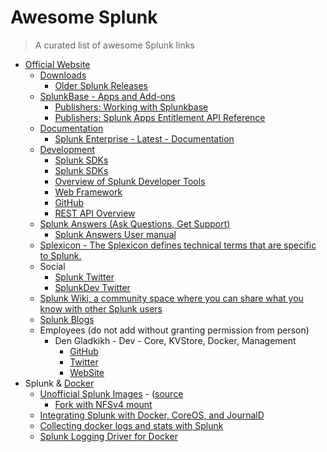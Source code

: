 # Awesome Splunk

> A curated list of awesome Splunk links

- [Official Website](https://www.splunk.com)
  - [Downloads](https://www.splunk.com/download)
    - [Older Splunk Releases](https://www.splunk.com/page/previous_releases)
  - [SplunkBase - Apps and Add-ons](https://splunkbase.splunk.com)
    - [Publishers: Working with Splunkbase](http://docs.splunk.com/Documentation/Splunkbase/latest/Splunkbase/Introduction)
    - [Publishers: Splunk Apps Entitlement API Reference](http://docs.splunk.com/Documentation/Splunkbase/latest/SBAPI/AbouttheSplunkbaseEntitlementAPI)
  - [Documentation](https://docs.splunk.com)
    - [Splunk Enterprise - Latest - Documentation](http://docs.splunk.com/Documentation/Splunk/latest/)
  - [Development](http://dev.splunk.com)
    - [Splunk SDKs](http://dev.splunk.com/sdks)
    - [Splunk SDKs](http://docs.splunk.com/Documentation/SDK)
    - [Overview of Splunk Developer Tools](http://dev.splunk.com/tools)
    - [Web Framework](http://docs.splunk.com/Documentation/WebFramework)
    - [GitHub](https://github.com/splunk)
    - [REST API Overview](http://dev.splunk.com/restapi)
  - [Splunk Answers (Ask Questions, Get Support)](https://answers.splunk.com)
      - [Splunk Answers User manual](http://docs.splunk.com/Documentation/Splunkbase/latest/Answers/AboutAnswers)
  - [Splexicon - The Splexicon defines technical terms that are specific to Splunk.](http://docs.splunk.com/Splexicon)
  - Social
    - [Splunk Twitter](https://twitter.com/splunk)
    - [SplunkDev Twitter](https://twitter.com/splunkdev)
  - [Splunk Wiki, a community space where you can share what you know with other Splunk users](http://wiki.splunk.com/Main_Page)
  - [Splunk Blogs](http://blogs.splunk.com)
  - Employees (do not add without granting permission from person)
    - Den Gladkikh - Dev - Core, KVStore, Docker, Management
      - [GitHub](http://github.com/outcoldman/)
      - [Twitter](https://twitter.com/outcoldman)
      - [WebSite](https://outcoldman.com)
- Splunk & [Docker](https://www.docker.com)
  - [Unofficial Splunk Images](https://hub.docker.com/r/outcoldman/splunk/) - ([source](https://github.com/outcoldman/docker-splunk])
    - [Fork with NFSv4 mount](https://github.com/DoubleDensity/docker-splunk)
  - [Integrating Splunk with Docker, CoreOS, and JournalD](http://blogs.splunk.com/2015/04/30/integrating-splunk-with-docker-coreos-and-journald/)
  - [Collecting docker logs and stats with Splunk](http://blogs.splunk.com/2015/08/24/collecting-docker-logs-and-stats-with-splunk/)
  - [Splunk Logging Driver for Docker](http://blogs.splunk.com/2015/12/16/splunk-logging-driver-for-docker/)

